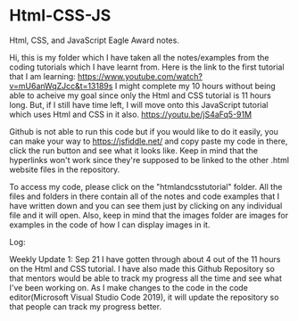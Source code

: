 # Html-CSS-JS
Html, CSS, and JavaScript Eagle Award notes.

Hi, this is my folder which I have taken all the notes/examples from the coding tutorials which I have learnt from. 
Here is the link to the first tutorial that I am learning: https://www.youtube.com/watch?v=mU6anWqZJcc&t=13189s
I might complete my 10 hours without being able to acheive my goal since only the Html and CSS tutorial is 11 hours long. But, if I still have time left, I will move onto this JavaScript tutorial which uses Html and CSS in it also. https://youtu.be/jS4aFq5-91M

Github is not able to run this code but if you would like to do it easily, you can make your way to https://jsfiddle.net/ and copy paste my code in there, click the run button and see what it looks like. Keep in mind that the hyperlinks won't work since they're supposed to be linked to the other .html website files in the repository. 

To access my code, please click on the "htmlandcsstutorial" folder. All the files and folders in there contain all of the notes and code examples that I have written down and you can see them just by clicking on any individual file and it will open. Also, keep in mind that the images folder are images for examples in the code of how I can display images in it.

Log:

Weekly Update 1: Sep 21
I have gotten through about 4 out of the 11 hours on the Html and CSS tutorial. I have also made this Github Repository so that mentors would be able to track my progress all the time and see what I've been working on. As I make changes to the code in the code editor(Microsoft Visual Studio Code 2019), it will update the repository so that people can track my progress better.
